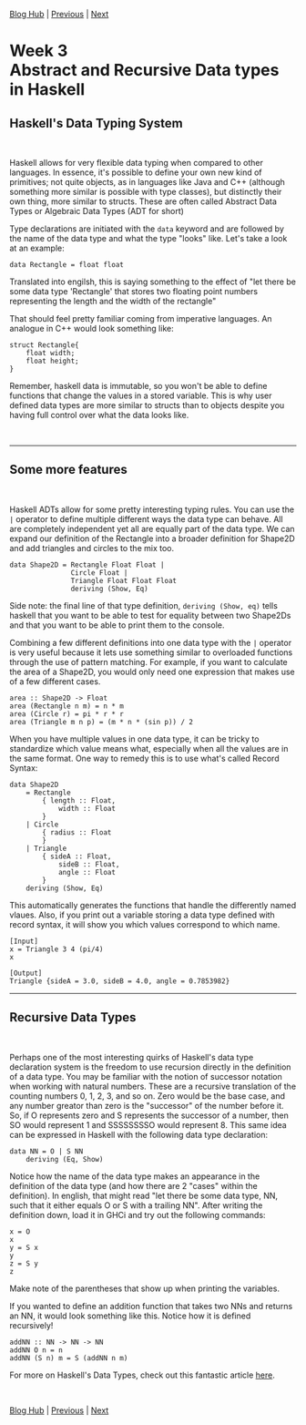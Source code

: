 [Blog Hub](../index) | [Previous](week2) | [Next](week4)

# Week 3<br>Abstract and Recursive Data types in Haskell

## Haskell's Data Typing System

<br>

Haskell allows for very flexible data typing when compared to other languages. In essence, it's possible to define your own new kind of primitives; not quite objects, as in languages like Java and C++ (although something more similar is possible with type classes), but distinctly their own thing, more similar to structs. These are often called Abstract Data Types or Algebraic Data Types (ADT for short)

Type declarations are initiated with the `data` keyword and are followed by the name of the data type and what the type "looks" like. Let's take a look at an example:

    data Rectangle = float float

Translated into engilsh, this is saying something to the effect of "let there be some data type 'Rectangle' that stores two floating point numbers representing the length and the width of the rectangle"

That should feel pretty familiar coming from imperative languages. An analogue in C++ would look something like:

    struct Rectangle{
        float width;
        float height;
    }

Remember, haskell data is immutable, so you won't be able to define functions that change the values in a stored variable. This is why user defined data types are more similar to structs than to objects despite you having full control over what the data looks like.

<br>

---

## Some more features

<br>

Haskell ADTs allow for some pretty interesting typing rules. You can use the `|` operator to define multiple different ways the data type can behave. All are completely independent yet all are equally part of the data type. We can expand our definition of the Rectangle into a broader definition for Shape2D and add triangles and circles to the mix too.

    data Shape2D = Rectangle Float Float |
                   Circle Float |
                   Triangle Float Float Float
                   deriving (Show, Eq)

Side note: the final line of that type definition, `deriving (Show, eq)` tells haskell that you want to be able to test for equality between two Shape2Ds and that you want to be able to print them to the console.

Combining a few different definitions into one data type with the `|` operator is very useful because it lets use something similar to overloaded functions through the use of pattern matching. For example, if you want to calculate the area of a Shape2D, you would only need one expression that makes use of a few different cases.

    area :: Shape2D -> Float
    area (Rectangle n m) = n * m
    area (Circle r) = pi * r * r
    area (Triangle m n p) = (m * n * (sin p)) / 2

When you have multiple values in one data type, it can be tricky to standardize which value means what, especially when all the values are in the same format. One way to remedy this is to use what's called Record Syntax:

    data Shape2D
        = Rectangle
            { length :: Float,
                width :: Float
            }
        | Circle
            { radius :: Float
            }
        | Triangle
            { sideA :: Float,
                sideB :: Float,
                angle :: Float
            }
        deriving (Show, Eq)

This automatically generates the functions that handle the differently named vlaues. Also, if you print out a variable storing a data type defined with record syntax, it will show you which values correspond to which name.

    [Input]
    x = Triangle 3 4 (pi/4)
    x

    [Output]
    Triangle {sideA = 3.0, sideB = 4.0, angle = 0.7853982}

---

## Recursive Data Types

<br>

Perhaps one of the most interesting quirks of Haskell's data type declaration system is the freedom to use recursion directly in the definition of a data type. You may be familiar with the notion of successor notation when working with natural numbers. These are a recursive translation of the counting numbers 0, 1, 2, 3, and so on. Zero would be the base case, and any number greator than zero is the "successor" of the number before it. So, if O represents zero and S represents the successor of a number, then SO would represent 1 and SSSSSSSSO would represent 8. This same idea can be expressed in Haskell with the following data type declaration:

    data NN = O | S NN
        deriving (Eq, Show)

Notice how the name of the data type makes an appearance in the definition of the data type (and how there are 2 "cases" within the definition). In english, that might read "let there be some data type, NN, such that it either equals O or S with a trailing NN". After writing the definition down, load it in GHCi and try out the following commands:

    x = O
    x
    y = S x
    y
    z = S y
    z

Make note of the parentheses that show up when printing the variables.

If you wanted to define an addition function that takes two NNs and returns an NN, it would look something like this. Notice how it is defined recursively!

    addNN :: NN -> NN -> NN
    addNN O n = n
    addNN (S n) m = S (addNN n m)

For more on Haskell's Data Types, check out this fantastic article [here](http://learnyouahaskell.com/making-our-own-types-and-typeclasses).

<br>

[Blog Hub](../index) | [Previous](week2) | [Next](week4)
